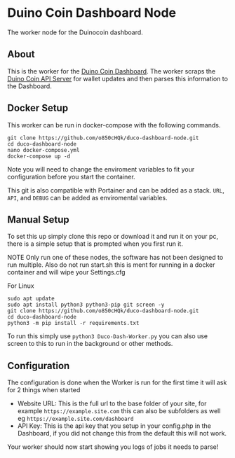# Duino Coin Dashboard Node
The worker node for the Duinocoin dashboard.

## About

This is the worker for the [Duino Coin Dashboard](https://github.com/o850cHQk/duco-dashboard). 
The worker scraps the [Duino Coin API Server](https://explorer.duinocoin.com/) for wallet updates and then parses this information to the Dashboard. 

## Docker Setup

This worker can be run in docker-compose with the following commands.
```
git clone https://github.com/o850cHQk/duco-dashboard-node.git
cd duco-dashboard-node
nano docker-compose.yml
docker-compose up -d
```
Note you will need to change the enviroment variables to fit your configuration before you start the container.

This git is also compatible with Portainer and can be added as a stack. `URL`, `API`, and `DEBUG` can be added as enviromental variables.

## Manual Setup

To set this up simply clone this repo or download it and run it on your pc, there is a simple setup that is prompted when you first run it.

NOTE Only run one of these nodes, the software has not been designed to run multiple.
Also do not run start.sh this is ment for running in a docker container and will wipe your Settings.cfg

For Linux 
```
sudo apt update
sudo apt install python3 python3-pip git screen -y
git clone https://github.com/o850cHQk/duco-dashboard-node.git
cd duco-dashboard-node
python3 -m pip install -r requirements.txt
```

To run this simply use `python3 Duco-Dash-Worker.py` you can also use screen to this to run in the background or other methods.

## Configuration

The configuration is done when the Worker is run for the first time it will ask for 2 things when started

- Website URL: This is the full url to the base folder of your site, for example `https://example.site.com` this can also be subfolders as well eg `https://example.site.com/dashboard`
- API Key: This is the api key that you setup in your config.php in the Dashboard, if you did not change this from the default this will not work.

Your worker should now start showing you logs of jobs it needs to parse! 